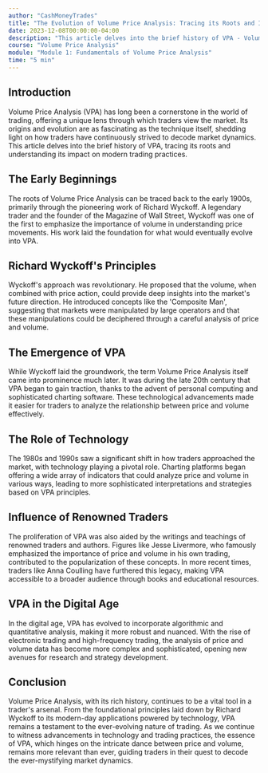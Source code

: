 ```yaml
---
author: "CashMoneyTrades"
title: "The Evolution of Volume Price Analysis: Tracing its Roots and Impact on Trading"
date: 2023-12-08T00:00:00-04:00
description: "This article delves into the brief history of VPA - Volume Price Analysis, tracing its roots and understanding its impact on modern trading practices."
course: "Volume Price Analysis"
module: "Module 1: Fundamentals of Volume Price Analysis" 
time: "5 min"
---
```


## Introduction

Volume Price Analysis (VPA) has long been a cornerstone in the world of trading, offering a unique lens through which traders view the market. Its origins and evolution are as fascinating as the technique itself, shedding light on how traders have continuously strived to decode market dynamics. This article delves into the brief history of VPA, tracing its roots and understanding its impact on modern trading practices.

## The Early Beginnings

The roots of Volume Price Analysis can be traced back to the early 1900s, primarily through the pioneering work of Richard Wyckoff. A legendary trader and the founder of the Magazine of Wall Street, Wyckoff was one of the first to emphasize the importance of volume in understanding price movements. His work laid the foundation for what would eventually evolve into VPA.

## Richard Wyckoff's Principles

Wyckoff's approach was revolutionary. He proposed that the volume, when combined with price action, could provide deep insights into the market's future direction. He introduced concepts like the 'Composite Man', suggesting that markets were manipulated by large operators and that these manipulations could be deciphered through a careful analysis of price and volume.

## The Emergence of VPA

While Wyckoff laid the groundwork, the term Volume Price Analysis itself came into prominence much later. It was during the late 20th century that VPA began to gain traction, thanks to the advent of personal computing and sophisticated charting software. These technological advancements made it easier for traders to analyze the relationship between price and volume effectively.

## The Role of Technology

The 1980s and 1990s saw a significant shift in how traders approached the market, with technology playing a pivotal role. Charting platforms began offering a wide array of indicators that could analyze price and volume in various ways, leading to more sophisticated interpretations and strategies based on VPA principles.

## Influence of Renowned Traders

The proliferation of VPA was also aided by the writings and teachings of renowned traders and authors. Figures like Jesse Livermore, who famously emphasized the importance of price and volume in his own trading, contributed to the popularization of these concepts. In more recent times, traders like Anna Coulling have furthered this legacy, making VPA accessible to a broader audience through books and educational resources.

## VPA in the Digital Age

In the digital age, VPA has evolved to incorporate algorithmic and quantitative analysis, making it more robust and nuanced. With the rise of electronic trading and high-frequency trading, the analysis of price and volume data has become more complex and sophisticated, opening new avenues for research and strategy development.

## Conclusion

Volume Price Analysis, with its rich history, continues to be a vital tool in a trader's arsenal. From the foundational principles laid down by Richard Wyckoff to its modern-day applications powered by technology, VPA remains a testament to the ever-evolving nature of trading. As we continue to witness advancements in technology and trading practices, the essence of VPA, which hinges on the intricate dance between price and volume, remains more relevant than ever, guiding traders in their quest to decode the ever-mystifying market dynamics.
